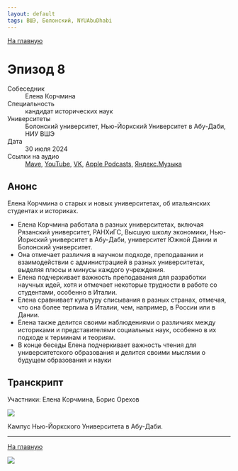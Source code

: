 ```yaml
---
layout: default
tags: ВШЭ, Болонский, NYUAbuDhabi
---
```


[На главную](./)

# Эпизод 8

<dl>
<dt>Собеседник</dt>
<dd>Елена Корчмина</dd>
<dt>Специальность</dt>
<dd>кандидат исторических наук</dd>
<dt>Университеты</dt>
<dd>Болонский университет, Нью-Йоркский Университет в Абу-Даби, НИУ ВШЭ</dd>
<dt>Дата</dt>
<dd>30 июля 2024</dd>
<dt>Ссылки на аудио</dt>
<dd><a href="https://universitates.mave.digital/ep-10">Mave</a>, <a href="">YouTube</a>, <a href="">VK</a>, <a href="https://podcasts.apple.com/us/podcast/%D0%B5%D0%BB%D0%B5%D0%BD%D0%B0-%D0%BA%D0%BE%D1%80%D1%87%D0%BC%D0%B8%D0%BD%D0%B0-%D0%BE-%D1%81%D1%82%D0%B0%D1%80%D1%8B%D1%85-%D0%B8-%D0%BD%D0%BE%D0%B2%D1%8B%D1%85-%D1%83%D0%BD%D0%B8%D0%B2%D0%B5%D1%80%D1%81%D0%B8%D1%82%D0%B5%D1%82%D0%B0%D1%85-%D0%BE%D0%B1-%D0%B8%D1%82%D0%B0%D0%BB%D1%8C%D1%8F%D0%BD%D1%81%D0%BA%D0%B8%D1%85/id1728738207?i=1000663740887">Apple Podcasts</a>, <a href="https://music.yandex.ru/album/29434531/track/129373211">Яндекс.Музыка</a></dd>
</dl>

## Анонс

Елена Корчмина о старых и новых университетах, об итальянских студентах и историках.  

* Елена Корчмина работала в разных университетах, включая Рязанский университет, РАНХиГС, Высшую школу экономики, Нью-Йоркский университет в Абу-Даби, университет Южной Дании и Болонский университет.
* Она отмечает различия в  научном  подходе, преподавании и взаимодействии с  администрацией  в разных университетах, выделяя  плюсы  и  минусы  каждого  учреждения.
* Елена подчеркивает  важность  преподавания для  разработки  научных  идей,  хотя  и  отмечает  некоторые  трудности  в  работе  со  студентами,  особенно  в  Италии.
* Елена  сравнивает  культуру  списывания  в  разных  странах,  отмечая,  что  она  более  терпима  в  Италии,  чем,  например,  в  России  или  в  Дании.
* Елена  также  делится  своими  наблюдениями  о  различиях  между  историками  и  представителями  социальных  наук,  особенно  в  их  подходе  к  терминам  и  теориям.
* В конце  беседы  Елена  подчеркивает  важность  чтения  для  университетского  образования  и  делится  своими  мыслями  о  будущем  образования  и  науки

## Транскрипт

Участники: Елена Корчмина, Борис Орехов




![](https://live.staticflickr.com/65535/53841401222_8e32303c7c_b.jpg)

Кампус Нью-Йоркского Университета в Абу-Даби.

-----

[На главную](./)

![](./logo.png)
